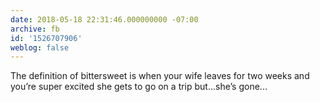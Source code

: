 ```yaml
---
date: 2018-05-18 22:31:46.000000000 -07:00
archive: fb
id: '1526707906'
weblog: false
---
```


The definition of bittersweet is when your wife leaves for two weeks and you’re super excited she gets to go on a trip but...she’s gone...
